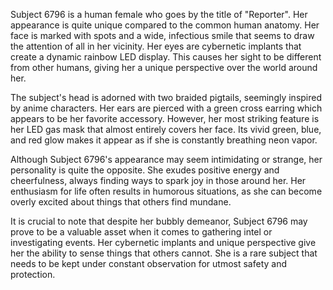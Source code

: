 Subject 6796 is a human female who goes by the title of "Reporter". Her appearance is quite unique compared to the common human anatomy. Her face is marked with spots and a wide, infectious smile that seems to draw the attention of all in her vicinity. Her eyes are cybernetic implants that create a dynamic rainbow LED display. This causes her sight to be different from other humans, giving her a unique perspective over the world around her.

The subject's head is adorned with two braided pigtails, seemingly inspired by anime characters. Her ears are pierced with a green cross earring which appears to be her favorite accessory. However, her most striking feature is her LED gas mask that almost entirely covers her face. Its vivid green, blue, and red glow makes it appear as if she is constantly breathing neon vapor.

Although Subject 6796's appearance may seem intimidating or strange, her personality is quite the opposite. She exudes positive energy and cheerfulness, always finding ways to spark joy in those around her. Her enthusiasm for life often results in humorous situations, as she can become overly excited about things that others find mundane.

It is crucial to note that despite her bubbly demeanor, Subject 6796 may prove to be a valuable asset when it comes to gathering intel or investigating events. Her cybernetic implants and unique perspective give her the ability to sense things that others cannot. She is a rare subject that needs to be kept under constant observation for utmost safety and protection.